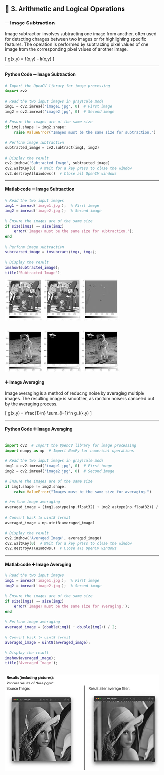 
## 🧮 3. Arithmetic and Logical Operations

### ➖ Image Subtraction
Image subtraction involves subtracting one image from another, often used for detecting changes between two images or for highlighting specific features. The operation is performed by subtracting pixel values of one image from the corresponding pixel values of another image.

\[
g(x,y) = f(x,y) - h(x,y)
\]

---

#### Python Code ➖ Image Subtraction

```python
# Import the OpenCV library for image processing
import cv2  

# Read the two input images in grayscale mode
img1 = cv2.imread('image1.jpg', 0)  # First image
img2 = cv2.imread('image2.jpg', 0)  # Second image

# Ensure the images are of the same size
if img1.shape != img2.shape:
    raise ValueError("Images must be the same size for subtraction.")

# Perform image subtraction
subtracted_image = cv2.subtract(img1, img2)

# Display the result
cv2.imshow('Subtracted Image', subtracted_image)
cv2.waitKey(0)  # Wait for a key press to close the window
cv2.destroyAllWindows()  # Close all OpenCV windows

```
---
#### Matlab code ➖ Image Subtraction

```matlab
% Read the two input images
img1 = imread('image1.jpg');  % First image
img2 = imread('image2.jpg');  % Second image

% Ensure the images are of the same size
if size(img1) ~= size(img2)
    error('Images must be the same size for subtraction.');
end

% Perform image subtraction
subtracted_image = imsubtract(img1, img2);

% Display the result
imshow(subtracted_image);
title('Subtracted Image');

```

![alt](photo/ImageSubtraction.jpg)

![alt](photo/Image%20Subtraction.jpg)
---

#### ➕ Image Averaging
Image averaging is a method of reducing noise by averaging multiple images. The resulting image is smoother, as random noise is canceled out by the averaging process.

\[
g(x,y) = \frac{1}{n} \sum_{i=1}^n g_i(x,y)
\]

---

#### Python Code ➕ Image Averaging

```python

import cv2  # Import the OpenCV library for image processing
import numpy as np  # Import NumPy for numerical operations

# Read the two input images in grayscale mode
img1 = cv2.imread('image1.jpg', 0)  # First image
img2 = cv2.imread('image2.jpg', 0)  # Second image

# Ensure the images are of the same size
if img1.shape != img2.shape:
    raise ValueError("Images must be the same size for averaging.")

# Perform image averaging
averaged_image = (img1.astype(np.float32) + img2.astype(np.float32)) / 2.0

# Convert back to uint8 format
averaged_image = np.uint8(averaged_image)

# Display the result
cv2.imshow('Averaged Image', averaged_image)
cv2.waitKey(0)  # Wait for a key press to close the window
cv2.destroyAllWindows()  # Close all OpenCV windows
```
---

#### Matlab code ➕ Image Averaging

```matlab
% Read the two input images
img1 = imread('image1.jpg');  % First image
img2 = imread('image2.jpg');  % Second image

% Ensure the images are of the same size
if size(img1) ~= size(img2)
    error('Images must be the same size for averaging.');
end

% Perform image averaging
averaged_image = (double(img1) + double(img2)) / 2;

% Convert back to uint8 format
averaged_image = uint8(averaged_image);

% Display the result
imshow(averaged_image);
title('Averaged Image');
```
![alt](photo/ImageAveraging.png)
---

